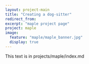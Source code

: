```yaml
---
layout: project-main
title: "Creating a dog-sitter"
redirect_from:
excerpt: "maple project page"
project: maple
image:
  feature: "maple/maple_banner.jpg"
  display: true
---
```


This text is in projects/maple/index.md
